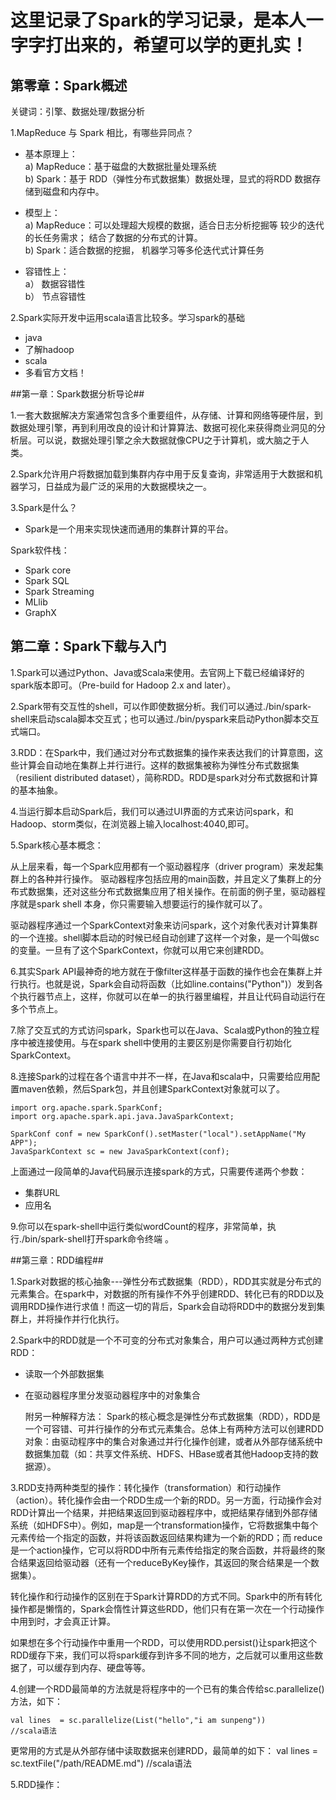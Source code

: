 # 这里记录了Spark的学习记录，是本人一字字打出来的，希望可以学的更扎实！ #

## 第零章：Spark概述 ##

关键词：引擎、数据处理/数据分析

1.MapReduce 与 Spark 相比，有哪些异同点？

-  基本原理上：<br>
a) MapReduce：基于磁盘的大数据批量处理系统<br>
b) Spark：基于 RDD（弹性分布式数据集）数据处理，显式的将RDD 数据存储到磁盘和内存中。

-  模型上：<br>
a) MapReduce：可以处理超大规模的数据，适合日志分析挖掘等
较少的迭代的长任务需求； 结合了数据的分布式的计算。<br>
b) Spark：适合数据的挖掘， 机器学习等多伦迭代式计算任务

- 容错性上：<br>
a） 数据容错性<br>
b） 节点容错性

2.Spark实际开发中运用scala语言比较多。学习spark的基础<br>
	
- java
- 了解hadoop
- scala
- 多看官方文档！

##第一章：Spark数据分析导论##

1.一套大数据解决方案通常包含多个重要组件，从存储、计算和网络等硬件层，到数据处理引擎，再到利用改良的设计和计算算法、数据可视化来获得商业洞见的分析层。可以说，数据处理引擎之余大数据就像CPU之于计算机，或大脑之于人类。

2.Spark允许用户将数据加载到集群内存中用于反复查询，非常适用于大数据和机器学习，日益成为最广泛的采用的大数据模块之一。

3.Spark是什么？

- Spark是一个用来实现快速而通用的集群计算的平台。

Spark软件栈：

- Spark core
- Spark SQL
- Spark Streaming
- MLlib
- GraphX


## 第二章：Spark下载与入门 ##

1.Spark可以通过Python、Java或Scala来使用。去官网上下载已经编译好的spark版本即可。（Pre-build for Hadoop 2.x and later）。

2.Spark带有交互性的shell，可以作即使数据分析。我们可以通过./bin/spark-shell来启动scala脚本交互式；也可以通过./bin/pyspark来启动Python脚本交互式端口。

3.RDD：在Spark中，我们通过对分布式数据集的操作来表达我们的计算意图，这些计算会自动地在集群上并行进行。这样的数据集被称为弹性分布式数据集（resilient distributed dataset），简称RDD。RDD是spark对分布式数据和计算的基本抽象。

4.当运行脚本启动Spark后，我们可以通过UI界面的方式来访问spark，和Hadoop、storm类似，在浏览器上输入localhost:4040,即可。

5.Spark核心基本概念：

从上层来看，每一个Spark应用都有一个驱动器程序（driver program）来发起集群上的各种并行操作。 驱动器程序包括应用的main函数，并且定义了集群上的分布式数据集，还对这些分布式数据集应用了相关操作。在前面的例子里，驱动器程序就是spark shell 本身，你只需要输入想要运行的操作就可以了。

驱动器程序通过一个SparkContext对象来访问spark，这个对象代表对计算集群的一个连接。shell脚本启动的时候已经自动创建了这样一个对象，是一个叫做sc的变量。一旦有了这个SparkContext，你就可以用它来创建RDD。

6.其实Spark API最神奇的地方就在于像filter这样基于函数的操作也会在集群上并行执行。也就是说，Spark会自动将函数（比如line.contains("Python")）发到各个执行器节点上，这样，你就可以在单一的执行器里编程，并且让代码自动运行在多个节点上。

7.除了交互式的方式访问spark，Spark也可以在Java、Scala或Python的独立程序中被连接使用。与在spark shell中使用的主要区别是你需要自行初始化SparkContext。

8.连接Spark的过程在各个语言中并不一样，在Java和scala中，只需要给应用配置maven依赖，然后Spark包，并且创建SparkContext对象就可以了。

    import org.apache.spark.SparkConf;
	import org.apache.spark.api.java.JavaSparkContext;

	SparkConf conf = new SparkConf().setMaster("local").setAppName("My APP");
	JavaSparkContext sc = new JavaSparkContext(conf);

上面通过一段简单的Java代码展示连接spark的方式，只需要传递两个参数：

- 集群URL
- 应用名

9.你可以在spark-shell中运行类似wordCount的程序，非常简单，执行./bin/spark-shell打开spark命令终端 。 


##第三章：RDD编程##

1.Spark对数据的核心抽象---弹性分布式数据集（RDD），RDD其实就是分布式的元素集合。在spark中，对数据的所有操作不外乎创建RDD、转化已有的RDD以及调用RDD操作进行求值！而这一切的背后，Spark会自动将RDD中的数据分发到集群上，并将操作并行化执行。

2.Spark中的RDD就是一个不可变的分布式对象集合，用户可以通过两种方式创建RDD：

- 读取一个外部数据集
- 在驱动器程序里分发驱动器程序中的对象集合

    附另一种解释方法：
	Spark的核心概念是弹性分布式数据集（RDD），RDD是一个可容错、可并行操作的分布式元素集合。总体上有两种方法可以创建RDD对象：由驱动程序中的集合对象通过并行化操作创建，或者从外部存储系统中数据集加载（如：共享文件系统、HDFS、HBase或者其他Hadoop支持的数据源）。

3.RDD支持两种类型的操作：转化操作（transformation）和行动操作（action）。转化操作会由一个RDD生成一个新的RDD。另一方面，行动操作会对RDD计算出一个结果，并把结果返回到驱动器程序中，或把结果存储到外部存储系统（如HDFS中）。例如，map是一个transformation操作，它将数据集中每个元素传给一个指定的函数，并将该函数返回结果构建为一个新的RDD；而 reduce是一个action操作，它可以将RDD中所有元素传给指定的聚合函数，并将最终的聚合结果返回给驱动器（还有一个reduceByKey操作，其返回的聚合结果是一个数据集）。

转化操作和行动操作的区别在于Spark计算RDD的方式不同。Spark中的所有转化操作都是懒惰的，Spark会惰性计算这些RDD，他们只有在第一次在一个行动操作中用到时，才会真正计算。

如果想在多个行动操作中重用一个RDD，可以使用RDD.persist()让spark把这个RDD缓存下来，我们可以将spark缓存到许多不同的地方，之后就可以重用这些数据了，可以缓存到内存、硬盘等等。

4.创建一个RDD最简单的方法就是将程序中的一个已有的集合传给sc.parallelize()方法，如下：

    val lines  = sc.parallelize(List("hello","i am sunpeng"))
	//scala语法

更常用的方式是从外部存储中读取数据来创建RDD，最简单的如下：
    val lines = sc.textFile("/path/README.md")
	//scala语法

5.RDD操作：

